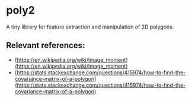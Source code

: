 # poly2

A tiny library for feature extraction and manipulation of 2D polygons.


## Relevant references:
 * [https://en.wikipedia.org/wiki/Image_moment](https://en.wikipedia.org/wiki/Image_moment)
 * [https://stats.stackexchange.com/questions/415974/how-to-find-the-covariance-matrix-of-a-polygon](https://stats.stackexchange.com/questions/415974/how-to-find-the-covariance-matrix-of-a-polygon)
